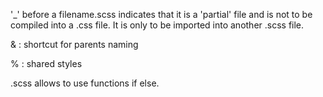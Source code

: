 '_' before a filename.scss indicates that it is a 'partial' file and is not to be compiled into a .css file. It is only to be imported into another .scss file.

& : shortcut for parents naming

% : shared styles

.scss allows to use functions if else.